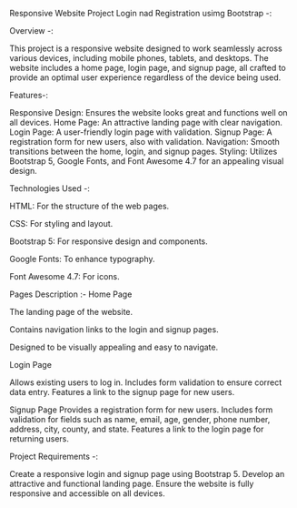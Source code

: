 Responsive Website Project Login nad Registration usimg Bootstrap -:

Overview -:

This project is a responsive website designed to work seamlessly across various devices, including mobile phones, tablets, and desktops. 
The website includes a home page, login page, and signup page, all crafted to provide an optimal user experience regardless of the device being used.

Features-:

Responsive Design: Ensures the website looks great and functions well on all devices.
Home Page: An attractive landing page with clear navigation.
Login Page: A user-friendly login page with validation.
Signup Page: A registration form for new users, also with validation.
Navigation: Smooth transitions between the home, login, and signup pages.
Styling: Utilizes Bootstrap 5, Google Fonts, and Font Awesome 4.7 for an appealing visual design.

Technologies Used -:

HTML: For the structure of the web pages.

CSS: For styling and layout.

Bootstrap 5: For responsive design and components.

Google Fonts: To enhance typography.

Font Awesome 4.7: For icons.

Pages Description :-
Home Page

The landing page of the website.

Contains navigation links to the login and signup pages.

Designed to be visually appealing and easy to navigate.

Login Page

Allows existing users to log in.
Includes form validation to ensure correct data entry.
Features a link to the signup page for new users.

Signup Page
Provides a registration form for new users.
Includes form validation for fields such as name, email, age, gender, phone number, address, city, county, and state.
Features a link to the login page for returning users.

Project Requirements -:

Create a responsive login and signup page using Bootstrap 5.
Develop an attractive and functional landing page.
Ensure the website is fully responsive and accessible on all devices.
